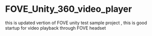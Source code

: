 # FOVE_Unity_360_video_player
this is updated vertion of FOVE unity test sample project , this is good startup for video playback through FOVE headset 
